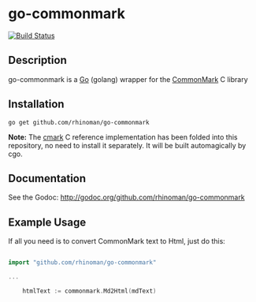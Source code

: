 go-commonmark
=======


[![Build Status](https://travis-ci.org/rhinoman/go-commonmark.svg?branch=master)](https://travis-ci.org/rhinoman/go-commonmark)

Description
-----------

go-commonmark is a [Go](http://golang.org) (golang) wrapper for the [CommonMark](http://commonmark.org/) C library


Installation
------------

```
go get github.com/rhinoman/go-commonmark
```

**Note:** The [cmark](https://github.com/jgm/cmark) C reference implementation has been folded into this repository, no need to install it separately.  It will be built automagically by cgo.

Documentation
-------------

See the Godoc: http://godoc.org/github.com/rhinoman/go-commonmark


Example Usage
-------------
If all you need is to convert CommonMark text to Html, just do this:

```go

import "github.com/rhinoman/go-commonmark"

...

	htmlText := commonmark.Md2Html(mdText)  

```
